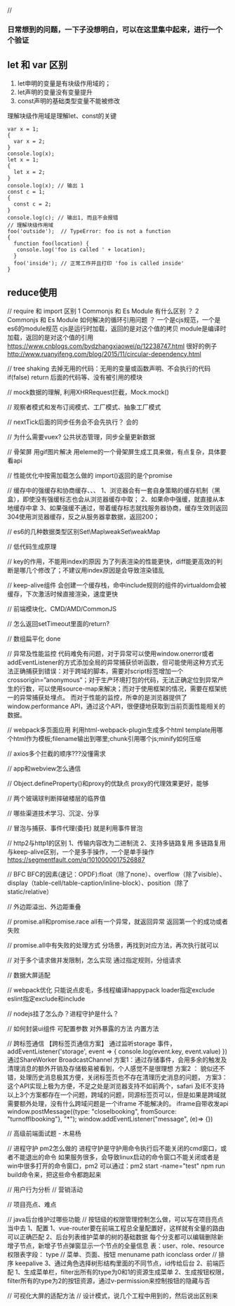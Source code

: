 // 
### 日常想到的问题，一下子没想明白，可以在这里集中起来，进行一个个验证
## let 和 var 区别
1. let申明的变量是有块级作用域的；
2. let声明的变量没有变量提升
3. const声明的基础类型变量不能被修改

理解块级作用域是理解let、const的关键
```
var x = 1;
{
  var x = 2;
}
console.log(x); 
let x = 1;
{
  let x = 2;
}
console.log(x); // 输出 1
const c = 1;
{
  const c = 2;
}
console.log(c); // 输出1, 而且不会报错
// 理解块级作用域
foo('outside');  // TypeError: foo is not a function
{
  function foo(location) {
   console.log('foo is called ' + location);
  }
  foo('inside'); // 正常工作并且打印 'foo is called inside'
}
```
## reduce使用


// require 和 import 区别
1 Commonjs 和 Es Module 有什么区别 ？
2 Commonjs 和 Es Module 如何解决的循环引用问题 ？
一个是cjs规范，一个是es6的module规范
cjs是运行时加载，返回的是对这个值的拷贝
module是编译时加载，返回的是对这个值的引用
https://www.cnblogs.com/bydzhangxiaowei/p/12238747.html 很好的例子
http://www.ruanyifeng.com/blog/2015/11/circular-dependency.html

// tree shaking
去掉无用的代码：无用的变量或函数声明、不会执行的代码if(false) return 后面的代码等、没有被引用的模块

// mock数据的理解, 利用XHRRequest拦截，Mock.mock()

// 观察者模式和发布订阅模式、工厂模式、抽象工厂模式

// nextTick后面的同步任务会不会先执行？
会的

// 为什么需要vuex?
公共状态管理，同步全量更新数据

// 骨架屏
用gif图片解决
用eleme的一个骨架屏生成工具来做，有点复杂，具体要看api

// 性能优化中按需加载怎么做的
import()返回的是个promise

// 缓存中的强缓存和协商缓存、、、
1、浏览器会有一套自身策略的缓存机制（黑盒），即使没有强缓标志也会从浏览器缓存中取；
2、如果命中强缓，就直接从本地缓存中拿
3、如果强缓不通过，带着缓存标志就找服务器协商，缓存生效则返回304使用浏览器缓存，反之从服务器拿数据，返回200；

// es6的几种数据类型区别Set\Map\weakSet\weakMap

// 低代码生成原理

// key的作用，不能用index的原因
为了列表渲染的性能更快，diff能更高效的判断是哪几个修改了；不建议用index原因是会导致渲染错乱

// keep-alive组件
会创建一个缓存栈，命中include规则的组件的virtualdom会被缓存，下次激活时候直接渲染，速度更快

// 前端模块化、CMD/AMD/CommonJS

// 怎么返回setTimeout里面的return?

// 数组扁平化
done

// 异常及性能监控
代码难免有问题，对于异常可以使用window.onerror或者addEventListener的方式添加全局的异常捕获侦听函数，但可能使用这种方式无法正确捕获到错误：对于跨域的脚本，需要对script标签增加一个crossorigin=”anonymous”；对于生产环境打包的代码，无法正确定位到异常产生的行数，可以使用source-map来解决；而对于使用框架的情况，需要在框架统一的异常捕获处埋点。
而对于性能的监控，所幸的是浏览器提供了window.performance API，通过这个API，很便捷地获取到当前页面性能相关的数据。

// webpack多页面应用
利用html-webpack-plugin生成多个html
template用哪个html作为模板;filename输出到哪里;chunk引用哪个js;minify如何压缩

// axios多个拦截的顺序???没懂需求

// app和webview怎么通信

// Object.defineProperty()和proxy的优缺点
proxy的代理效果更好，能够

// 两个玻璃球判断摔破楼层的临界值

// 哪些渠道技术学习、沉淀、分享

// 冒泡与捕获、事件代理(委托) 就是利用事件冒泡

// http2与http1的区别
1、传输内容改为二进制流
2、支持多链路复用
多链路复用与keep-alive区别，一个是多手操作，一个是单手操作
https://segmentfault.com/q/1010000017526887

// BFC
BFC的因素(速记：OPDF):float（除了none）、overflow（除了visible）、display（table-cell/table-caption/inline-block）、position（除了static/relative）

// 外边距溢出、外边距重叠

// promise.all和promise.race
all有一个异常，就返回异常
返回第一个的成功或者失败

// promise.all中有失败的处理方式
分场景，再找到对应方法，再次执行就可以

// 对于多个请求做并发限制，怎么实现
通过指定规则，分组请求

// 数据大屏适配

// webpack优化
只能说点皮毛，多线程编译happypack
loader指定exclude
eslint指定exclude和include

// nodejs挂了怎么办？进程守护是什么？

// 如何封装ui组件
可配置参数
对外暴露的方法
内置方法

// 跨标签通信
  【跨标签页通信方案】
  通过监听storage 事件，addEventListener('storage', event => { console.log(event.key, event.value) })
  通过ShareWorker
  BroadcastChannel
  方案1：通过存储事件，会用多余的触发及清理消息的额外开销及存储极易被看到，个人感觉不是很理想
  方案2 ： 貌似还不错，处理历史消息极其方便，关闭标签页也不存在清理历史消息的问题，
  方案3： 这个API实现上极为方便，不足之处是浏览器支持不如前两个，safari 及IE不支持
  以上3个方案都存在一个问题，跨域的问题，同源标签页可以，但是如果是跨域就需要额外处理，没有什么跨域问题是一个iframe 不能解决的。
  iframe自带收发api
  window.postMessage({type: "closeIbooking", fromSource: "turnoffIbooking"}, "*");
  window.addEventListener("message", (e)=> {})

// 高级前端面试题 - 木易杨

// 进程守护 pm2怎么做的
进程守护是守护用命令执行后不能关闭的cmd窗口，或者不能退出的命令
如果服务很多，会导致linux启动的命令窗口不能关闭或者是win中很多打开的命令窗口，pm2 可以通过：pm2 start -name="test" npm run build命令来，把这些命令都跑起来

// 用户行为分析
// 营销活动

// 项目亮点、难点

// java后台维护过哪些功能
// 按钮级的权限管理控制怎么做，可以写在项目亮点当中去
1、配置
  1、vue-router要在前端工程总全量配置好，这样就有全量的路由可以正确匹配
  2、后台列表维护菜单的树的基础数据 每个分支都可以编辑删除新增子节点，新增子节点弹窗显示一个节点的全量信息
    表：user、role、resource
    权限表字段：
    type // 菜单、页面、按钮
    menuname
    path
    iconclass
    order // 排序
    keepalive
  3、通过角色选择树形结构里面的不同节点，id传给后台
2、前端匹配
  1、生成菜单栏，filter出所有的type为0和1的资源生成菜单
  2、生成按钮权限，filter所有的type为2的按钮资源，通过v-permission来控制按钮的隐藏与否


// 可视化大屏的适配方法
// 设计模式，说几个工程中用到的，然后说出区别来




